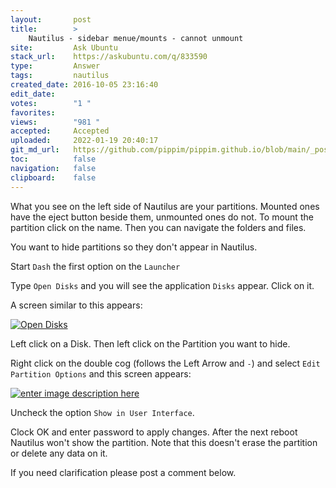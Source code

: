 ```yaml
---
layout:       post
title:        >
    Nautilus - sidebar menue/mounts - cannot unmount
site:         Ask Ubuntu
stack_url:    https://askubuntu.com/q/833590
type:         Answer
tags:         nautilus
created_date: 2016-10-05 23:16:40
edit_date:    
votes:        "1 "
favorites:    
views:        "981 "
accepted:     Accepted
uploaded:     2022-01-19 20:40:17
git_md_url:   https://github.com/pippim/pippim.github.io/blob/main/_posts/2016/2016-10-05-Nautilus---sidebar-menue^mounts---cannot-unmount.md
toc:          false
navigation:   false
clipboard:    false
---
```


What you see on the left side of Nautilus are your partitions. Mounted ones have the eject button beside them, unmounted ones do not. To mount the partition click on the name. Then you can navigate the folders and files.

You want to hide partitions so they don't appear in Nautilus.

Start `Dash` the first option on the `Launcher`

Type `Open Disks` and you will see the application `Disks` appear. Click on it.

A screen similar to this appears:

[![Open Disks][1]][1]

Left click on a Disk. Then left click on the Partition you want to hide.

Right click on the double cog (follows the Left Arrow and `-`) and select `Edit Partition Options` and this screen appears:

[![enter image description here][2]][2]

Uncheck the option `Show in User Interface`.

Clock OK and enter password to apply changes. After the next reboot Nautilus won't show the partition. Note that this doesn't erase the partition or delete any data on it.

If you need clarification please post a comment below.

  [1]: http://i.stack.imgur.com/e5LCU.png
  [2]: http://i.stack.imgur.com/9zU2z.png
